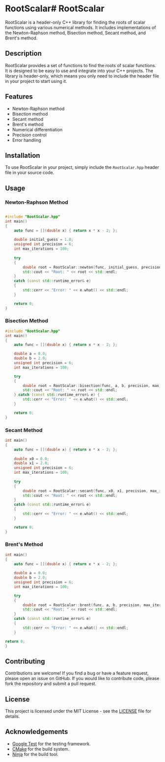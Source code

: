 # RootScalar# RootScalar

RootScalar is a header-only C++ library for finding the roots of scalar functions using various numerical methods. It includes implementations of the Newton-Raphson method, Bisection method, Secant method, and Brent's method.

## Description

RootScalar provides a set of functions to find the roots of scalar functions. It is designed to be easy to use and integrate into your C++ projects. The library is header-only, which means you only need to include the header file in your project to start using it.

## Features

- Newton-Raphson method
- Bisection method
- Secant method
- Brent's method
- Numerical differentiation
- Precision control
- Error handling

## Installation

To use RootScalar in your project, simply include the `RootScalar.hpp` header file in your source code.

## Usage

### Newton-Raphson Method

```cpp

#include "RootScalar.hpp"
int main() 
{ 
    auto func = [](double x) { return x * x - 2; };
    
    double initial_guess = 1.0;
    unsigned int precision = 6;
    int max_iterations = 100;
    
    try
    {
        double root = RootScalar::newton(func, initial_guess, precision, max_iterations);
        std::cout << "Root: " << root << std::endl;
    } 
    catch (const std::runtime_error& e)
    {
        std::cerr << "Error: " << e.what() << std::endl;
    }

    return 0;
}
```

### Bisection Method

```cpp
#include "RootScalar.hpp"
int main()
{
    auto func = [](double x) { return x * x - 2; };

    double a = 0.0;
    double b = 2.0;
    unsigned int precision = 6;
    int max_iterations = 100;

    try 
    {
        double root = RootScalar::bisection(func, a, b, precision, max_iterations);
        std::cout << "Root: " << root << std::endl;
    } catch (const std::runtime_error& e) {
        std::cerr << "Error: " << e.what() << std::endl;
    }

    return 0;
}
```

### Secant Method

```cpp
int main() 
{
    auto func = [](double x) { return x * x - 2; };
    
    double x0 = 0.0;
    double x1 = 2.0;
    unsigned int precision = 6;
    int max_iterations = 100;
    
    try 
    {
        double root = RootScalar::secant(func, x0, x1, precision, max_iterations);
        std::cout << "Root: " << root << std::endl;
    } 
    catch (const std::runtime_error& e) 
    {
        std::cerr << "Error: " << e.what() << std::endl;
    }

    return 0;
}
```

### Brent's Method
```cpp
int main()
{
    auto func = [](double x) { return x * x - 2; };
    
    double a = 0.0; 
    double b = 2.0;
    unsigned int precision = 6;
    int max_iterations = 100;

    try 
    {
        double root = RootScalar::brent(func, a, b, precision, max_iterations);
        std::cout << "Root: " << root << std::endl;
    } 
    catch (const std::runtime_error& e)
    {
        std::cerr << "Error: " << e.what() << std::endl;
    }

return 0;
}
```

## Contributing

Contributions are welcome! If you find a bug or have a feature request, please open an issue on GitHub. If you would like to contribute code, please fork the repository and submit a pull request.

## License

This project is licensed under the MIT License - see the [LICENSE](LICENSE) file for details.

## Acknowledgements

- [Google Test](https://github.com/google/googletest) for the testing framework.
- [CMake](https://cmake.org/) for the build system.
- [Ninja](https://ninja-build.org/) for the build tool.
